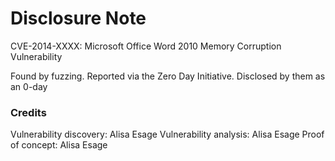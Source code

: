 # Disclosure Note

CVE-2014-XXXX: Microsoft Office Word 2010 Memory Corruption Vulnerability

Found by fuzzing. Reported via the Zero Day Initiative. Disclosed by them as an 0-day

### Credits

Vulnerability discovery: Alisa Esage
Vulnerability analysis: Alisa Esage
Proof of concept: Alisa Esage

